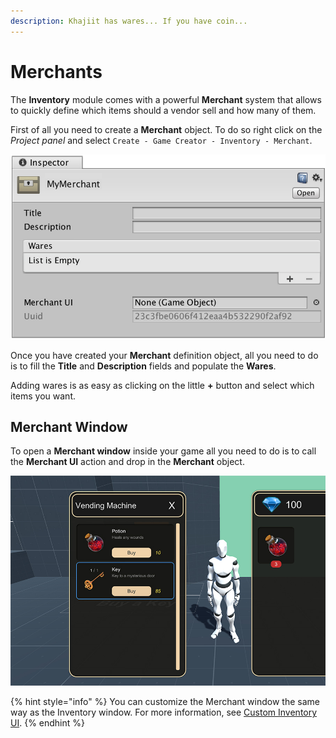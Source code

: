 ```yaml
---
description: Khajiit has wares... If you have coin...
---
```


# Merchants

The **Inventory** module comes with a powerful **Merchant** system that allows to quickly define which items should a vendor sell and how many of them.

First of all you need to create a **Merchant** object. To do so right click on the _Project panel_ and select `Create - Game Creator - Inventory - Merchant`.

![](../../.gitbook/assets/merchant%20%281%29.jpg)

Once you have created your **Merchant** definition object, all you need to do is to fill the **Title** and **Description** fields and populate the **Wares**.

Adding wares is as easy as clicking on the little **+** button and select which items you want.

## Merchant Window

To open a **Merchant window** inside your game all you need to do is to call the **Merchant UI** action and drop in the **Merchant** object.

![](../../.gitbook/assets/merchant.jpg)

{% hint style="info" %}
You can customize the Merchant window the same way as the Inventory window. For more information, see [Custom Inventory UI](custom-inventory-ui.md).
{% endhint %}

